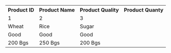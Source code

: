 <!DOCTYPE html>
<html lang="en">
<head>
    <meta charset="UTF-8">
    <meta http-equiv="X-UA-Compatible" content="IE=edge">
    <meta name="viewport" content="width=device-width, initial-scale=1.0">
    <title>Document</title>
</head>
<body>
    <table>
        <tr>
            <th>Product ID</th>
            <th>Product Name</th>
            <th>Product Quality</th>
            <th>Product Quanty</th>
        </tr>
        <tr>
            <td>1</td>
            <td>2</td>
            <td>3</td>
        </tr>
        <tr>
            <td>Wheat</td>
            <td>Rice</td>
            <td>Sugar</td>
        </tr>
        <tr>
            <td>Good</td>
            <td>Good</td>
            <td>Good</td>
        </tr>
        <tr>
            <td>200 Bgs</td>
            <td>250 Bgs</td>
            <td>200 Bgs</td>
        </tr>
    </table>
</body>
</html>
